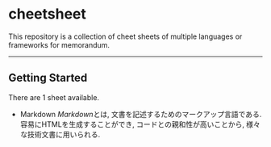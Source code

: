 # cheetsheet
This repository is a collection of cheet sheets of multiple languages or frameworks for memorandum.

---

## Getting Started
There are 1 sheet available.

- Markdown
    *Markdown*とは, 文書を記述するためのマークアップ言語である. 容易にHTMLを生成することができ, コードとの親和性が高いことから, 様々な技術文書に用いられる.